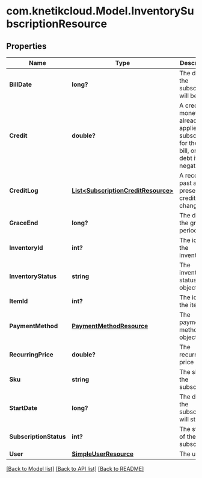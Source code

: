 # com.knetikcloud.Model.InventorySubscriptionResource
## Properties

Name | Type | Description | Notes
------------ | ------------- | ------------- | -------------
**BillDate** | **long?** | The date the subscription will be billed | [optional] 
**Credit** | **double?** | A credit of money already applied to a subscription for the next bill, or a debt if negative | [optional] 
**CreditLog** | [**List&lt;SubscriptionCreditResource&gt;**](SubscriptionCreditResource.md) | A record of past and present credit/debt changes | [optional] 
**GraceEnd** | **long?** | The date the grace period ends | [optional] 
**InventoryId** | **int?** | The id of the inventory | [optional] 
**InventoryStatus** | **string** | The inventory status object | [optional] 
**ItemId** | **int?** | The id of the item | [optional] 
**PaymentMethod** | [**PaymentMethodResource**](PaymentMethodResource.md) | The payment method object | [optional] 
**RecurringPrice** | **double?** | The recurring price | [optional] 
**Sku** | **string** | The sku of the subscription | [optional] 
**StartDate** | **long?** | The date the subscription will start | [optional] 
**SubscriptionStatus** | **int?** | The status of the subscription | [optional] 
**User** | [**SimpleUserResource**](SimpleUserResource.md) | The user | [optional] 

[[Back to Model list]](../README.md#documentation-for-models) [[Back to API list]](../README.md#documentation-for-api-endpoints) [[Back to README]](../README.md)


